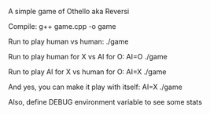 A simple game of Othello aka Reversi

Compile: g++ game.cpp -o game

Run to play human vs human: ./game

Run to play human for X vs AI for O: AI=O ./game

Run to play AI for X vs human for O: AI=X ./game

And yes, you can make it play with itself:  AI=X ./game

Also, define DEBUG environment variable to see some stats
